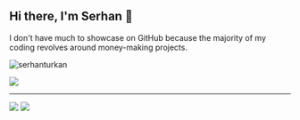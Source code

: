 ## Hi there, I'm Serhan 👋

I don't have much to showcase on GitHub because the majority of my coding revolves around money-making projects.

<p > <img src="https://komarev.com/ghpvc/?username=serhanturkan" alt="serhanturkan" /> </p>


<img src="https://github-readme-stats.vercel.app/api?username=serhanturkan&show_icons=true">

---

[![](https://img.shields.io/badge/linkedin-%230077B5.svg?&style=for-the-badge&logo=linkedin&logoColor=white)](https://www.linkedin.com/in/serhanturkan/)
[![](https://img.shields.io/badge/medium-%2312100E.svg?&style=for-the-badge&logo=medium&logoColor=white)](https://medium.com/@serhanturkan)
